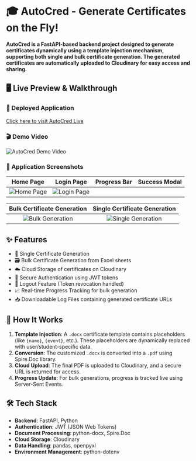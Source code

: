 # 🎓 AutoCred - Generate Certificates on the Fly!

**AutoCred is a FastAPI-based backend project designed to generate certificates dynamically using a template injection mechanism, supporting both single and bulk certificate generation. The generated certificates are automatically uploaded to Cloudinary for easy access and sharing.**

## 🖥️ Live Preview & Walkthrough

### 🔗 Deployed Application

[Click here to visit AutoCred Live](https://devsoc-autocred-demo.vercel.app/)

### 🎬 Demo Video

![AutoCred Demo Video](https://asset.cloudinary.com/dkdeuduec/819c674a6e98c159a2454228765005f6)

### 📸 Application Screenshots

| Home Page | Login Page | Progress Bar | Success Modal |
|:---------:|:----------:|:---------:|:----------:|
| ![Home Page](https://your-image-link-1.com) | ![Login Page](https://your-image-link-2.com) |

| Bulk Certificate Generation | Single Certificate Generation |
|:----------------------------:|:------------------------------:|
| ![Bulk Generation](https://your-image-link-3.com) | ![Single Generation](https://your-image-link-4.com) |



## ✨ Features
<ul>
   <li>🧾 Single Certificate Generation</li>
   <li>🗃️ Bulk Certificate Generation from Excel sheets</li>
   <li>☁️ Cloud Storage of certificates on Cloudinary</li>
   <li>🔐 Secure Authentication using JWT tokens</li>
   <li>🚪 Logout Feature (Token revocation handled)</li>
   <li>📈 Real-time Progress Tracking for bulk generation</li>
   <li>📥 Downloadable Log Files containing generated certificate URLs</li>
</ul>

## 🧠 How It Works

1. **Template Injection**: A `.docx` certificate template contains placeholders (like `{name}`, `{event}`, etc.). These placeholders are dynamically replaced with user/student-specific data.
2. **Conversion**: The customized `.docx` is converted into a `.pdf` using Spire.Doc library.
3. **Cloud Upload**: The final PDF is uploaded to Cloudinary, and a secure URL is returned for access.
4. **Progress Update**: For bulk generations, progress is tracked live using Server-Sent Events.


## 🛠️ Tech Stack

- **Backend**: FastAPI, Python
- **Authentication**: JWT (JSON Web Tokens)
- **Document Processing**: python-docx, Spire.Doc
- **Cloud Storage**: Cloudinary
- **Data Handling**: pandas, openpyxl
- **Environment Management**: python-dotenv

